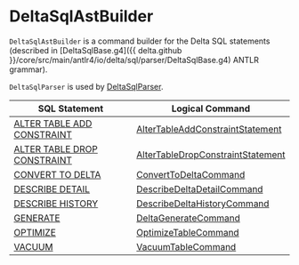 # DeltaSqlAstBuilder

`DeltaSqlAstBuilder` is a command builder for the Delta SQL statements (described in [DeltaSqlBase.g4]({{ delta.github }}/core/src/main/antlr4/io/delta/sql/parser/DeltaSqlBase.g4) ANTLR grammar).

`DeltaSqlParser` is used by [DeltaSqlParser](DeltaSqlParser.md#builder).

SQL Statement | Logical Command
--------------|----------
 [ALTER TABLE ADD CONSTRAINT](index.md#ALTER-TABLE-ADD-CONSTRAINT) | [AlterTableAddConstraintStatement](../constraints/AlterTableAddConstraintStatement.md)
 [ALTER TABLE DROP CONSTRAINT](index.md#ALTER-TABLE-DROP-CONSTRAINT) | [AlterTableDropConstraintStatement](../constraints/AlterTableDropConstraintStatement.md)
 [CONVERT TO DELTA](index.md#CONVERT-TO-DELTA) | [ConvertToDeltaCommand](../commands/convert/ConvertToDeltaCommand.md)
 [DESCRIBE DETAIL](index.md#DESCRIBE-DETAIL) | [DescribeDeltaDetailCommand](../commands/describe-detail/DescribeDeltaDetailCommand.md)
 [DESCRIBE HISTORY](index.md#DESCRIBE-HISTORY) | [DescribeDeltaHistoryCommand](../commands/describe-history/DescribeDeltaHistoryCommand.md)
 [GENERATE](index.md#GENERATE) | [DeltaGenerateCommand](../commands/generate/DeltaGenerateCommand.md)
 [OPTIMIZE](index.md#OPTIMIZE) | [OptimizeTableCommand](../commands/optimize/OptimizeTableCommand.md)
 [VACUUM](index.md#VACUUM) | [VacuumTableCommand](../commands/vacuum/VacuumTableCommand.md)
